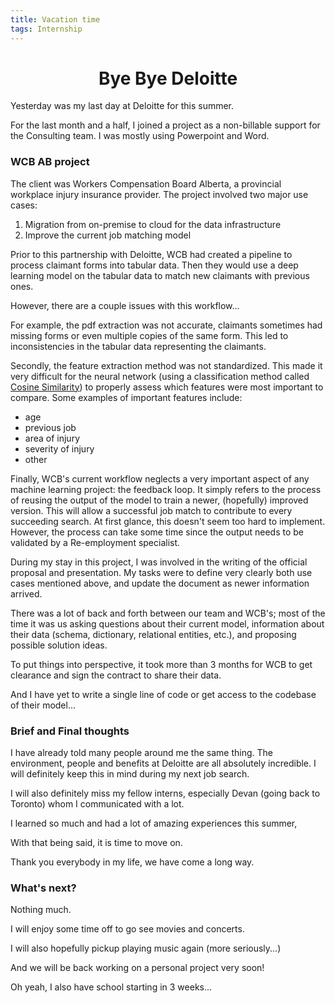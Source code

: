 ```yaml
---
title: Vacation time
tags: Internship
---
```


<h1 align="center">
Bye Bye Deloitte
</h1>

Yesterday was my last day at Deloitte for this summer.

For the last month and a half, I joined a project as a non-billable support for the Consulting team. I was mostly using Powerpoint and Word.

### WCB AB project

The client was Workers Compensation Board Alberta, a provincial workplace injury insurance provider. The project involved two major use cases:
1. Migration from on-premise to cloud for the data infrastructure
2. Improve the current job matching model

Prior to this partnership with Deloitte, WCB had created a pipeline to process claimant forms into tabular data. Then they would use a deep learning model on the tabular data to match new claimants with previous ones. 

However, there are a couple issues with this workflow... 

For example, the pdf extraction was not accurate, claimants sometimes had missing forms or even multiple copies of the same form. This led to inconsistencies in the tabular data representing the claimants. 

Secondly, the feature extraction method was not standardized. This made it very difficult for the neural network (using a classification method called [Cosine Similarity](https://en.wikipedia.org/wiki/Cosine_similarity)) to properly assess which features were most important to compare. Some examples of important features include:

- age
- previous job
- area of injury
- severity of injury
- other

Finally, WCB's current workflow neglects a very important aspect of any machine learning project: the feedback loop. It simply refers to the process of reusing the output of the model to train a newer, (hopefully) improved version.
This will allow a successful job match to contribute to every succeeding search. At first glance, this doesn't seem too hard to implement. However, the process can take some time since the output needs to be validated by a Re-employment specialist. 

During my stay in this project, I was involved in the writing of the official proposal and presentation. My tasks were to define very clearly both use cases mentioned above, and update the document as newer information arrived. 

There was a lot of back and forth between our team and WCB's; most of the time it was us asking questions about their current model, information about their data (schema, dictionary, relational entities, etc.), and proposing possible solution ideas. 

To put things into perspective, it took more than 3 months for WCB to get clearance and sign the contract to share their data.

And I have yet to write a single line of code or get access to the codebase of their model...
 
### Brief and Final thoughts

I have already told many people around me the same thing. The environment, people and benefits at Deloitte are all absolutely incredible. I will definitely keep this in mind during my next job search. 

I will also definitely miss my fellow interns, especially Devan (going back to Toronto) whom I communicated with a lot. 

I learned so much and had a lot of amazing experiences this summer, 

With that being said, it is time to move on.

Thank you everybody in my life, we have come a long way. 

### What's next? 

Nothing much.

I will enjoy some time off to go see movies and concerts. 

I will also hopefully pickup playing music again (more seriously...)

And we will be back working on a personal project very soon!

Oh yeah, I also have school starting in 3 weeks...
